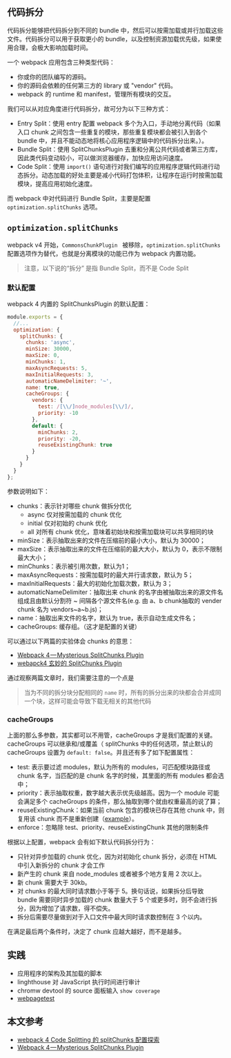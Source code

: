 ## 代码拆分
代码拆分能够把代码拆分到不同的 bundle 中，然后可以按需加载或并行加载这些文件。代码拆分可以用于获取更小的 bundle，以及控制资源加载优先级，如果使用合理，会极大影响加载时间。

一个 webpack 应用包含三种类型代码：
- 你或你的团队编写的源码。
- 你的源码会依赖的任何第三方的 library 或 "vendor" 代码。
- webpack 的 runtime 和 manifest，管理所有模块的交互。

我们可以从对应角度进行代码拆分，故可分为以下三种方式：

- Entry Split：使用 entry 配置 webpack 多个为入口，手动地分离代码（如果入口 chunk 之间包含一些重复的模块，那些重复模块都会被引入到各个 bundle 中，并且不能动态地将核心应用程序逻辑中的代码拆分出来。）。
- Bundle Split：使用 SplitChunksPlugin 去重和分离公共代码或者第三方库，因此类代码变动较小，可以做浏览器缓存，加快应用访问速度。
- Code Split：使用 `import()` 语句进行对我们编写的应用程序逻辑代码进行动态拆分。动态加载的好处主要是减小代码打包体积，让程序在运行时按需加载模块，提高应用初始化速度。

而 webpack 中对代码进行 Bundle Split，主要是配置 `optimization.splitChunks` 选项。

## `optimization.splitChunks`
webpack v4 开始，`CommonsChunkPlugin ` 被移除，`optimization.splitChunks` 配置选项作为替代，也就是分离模块的功能已作为 webpack 内置功能。

> 注意，以下说的“拆分” 是指 Bundle Split，而不是 Code Split

### 默认配置
webpack 4 内置的 SplitChunksPlugin 的默认配置：

```javascript
module.exports = {
  //...
  optimization: {
    splitChunks: {
      chunks: 'async',
      minSize: 30000,
      maxSize: 0,
      minChunks: 1,
      maxAsyncRequests: 5,
      maxInitialRequests: 3,
      automaticNameDelimiter: '~',
      name: true,
      cacheGroups: {
        vendors: {
          test: /[\\/]node_modules[\\/]/,
          priority: -10
        },
        default: {
          minChunks: 2,
          priority: -20,
          reuseExistingChunk: true
        }
      }
    }
  }
};
```
参数说明如下：

- chunks：表示针对哪些 chunk 做拆分优化
  - async 仅对按需加载的 chunk 优化
  - initial 仅对初始的 chunk 优化
  - all 对所有 chunk 优化，意味着初始块和按需加载块可以共享相同的块
- minSize：表示抽取出来的文件在压缩前的最小大小，默认为 30000；
- maxSize：表示抽取出来的文件在压缩前的最大大小，默认为 0，表示不限制最大大小；
- minChunks：表示被引用次数，默认为1；
- maxAsyncRequests：按需加载时的最大并行请求数，默认为 5；
- maxInitialRequests：最大的初始化加载次数，默认为 3；
- automaticNameDelimiter：抽取出来 chunk 的名字由被抽取出来的源文件名组成且由默认分割符 ~ 间隔各个源文件名(e.g. 由 a、b chunk抽取的 vender chunk 名为 vendors~a~b.js)；
- name：抽取出来文件的名字，默认为 true，表示自动生成文件名；
- cacheGroups: 缓存组。（这才是配置的关键）

可以通过以下两篇的实验体会 chunks 的意思：
- [Webpack 4 — Mysterious SplitChunks Plugin](https://medium.com/dailyjs/webpack-4-splitchunks-plugin-d9fbbe091fd0)
- [webapck4 玄妙的 SplitChunks Plugin](https://juejin.im/post/5c08fe7d6fb9a04a0d56a702)

通过观察两篇文章时，我们需要注意的一个点是

> 当为不同的拆分块分配相同的 `name` 时，所有的拆分出来的块都会合并成同一个块，这样可能会导致下载无相关的其他代码

### cacheGroups
上面的那么多参数，其实都可以不用管，cacheGroups 才是我们配置的关键。 cacheGroups 可以继承和/或覆盖（ splitChunks 中的任何选项，禁止默认的 cacheGroups 设置为 `default: false`。并且还有多了如下配置属性：

- test: 表示要过滤 modules，默认为所有的 modules，可匹配模块路径或 chunk 名字，当匹配的是 chunk 名字的时候，其里面的所有 modules 都会选中；
- priority：表示抽取权重，数字越大表示优先级越高。因为一个 module 可能会满足多个 cacheGroups 的条件，那么抽取到哪个就由权重最高的说了算；
- reuseExistingChunk：如果当前 chunk 包含的模块已存在其他 chunk 中，则复用该 chunk 而不是重新创建（[example](https://github.com/webpack/webpack.js.org/issues/2122)）。
- enforce：忽略除 test、priority、reuseExistingChunk 其他的限制条件

根据以上配置，webpack 会有如下默认代码拆分行为：

- 只针对异步加载的 chunk 优化，因为对初始化 chunk 拆分，必须在 HTML 中引入新拆分的 chunk 才会工作
- 新产生的 chunk 来自 node_modules 或者被多个地方复用 2 次以上。
- 新 chunk 需要大于 30kb。
- 对 chunks 的最大同时请求数小于等于 5。换句话说，如果拆分后导致 bundle 需要同时异步加载的 chunk 数量大于 5 个或更多时，则不会进行拆分，因为增加了请求数，得不偿失。
- 拆分后需要尽量做到对于入口文件中最大同时请求数控制在 3 个以内。

在满足最后两个条件时，决定了 chunk 应越大越好，而不是越多。

## 实践

- 应用程序的架构及其加载的脚本
- linghthouse 对 JavaScript 执行时间进行审计
- chromw devtool 的 source 面板输入 `show coverage`
- [webpagetest](https://www.webpagetest.org/)

## 本文参考
- [webpack 4 Code Splitting 的 splitChunks 配置探索](https://imweb.io/topic/5b66dd601402769b60847149)
- [Webpack 4 — Mysterious SplitChunks Plugin](https://medium.com/dailyjs/webpack-4-splitchunks-plugin-d9fbbe091fd0)